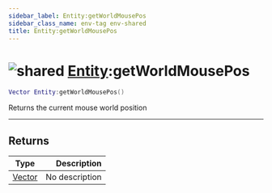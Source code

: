 ```yaml
---
sidebar_label: Entity:getWorldMousePos
sidebar_class_name: env-tag env-shared
title: Entity:getWorldMousePos
---
```


# <img src='/img/wiki/shared.png' alt='shared' classname='env-tag' /> [Entity](../entity/README.md):getWorldMousePos

```lua
Vector Entity:getWorldMousePos()
```

Returns the current mouse world position<br/>

-----------------
## Returns

| Type   | Description |
| ------ | ----------: |
| [Vector](../vector/README.md) | No description |
